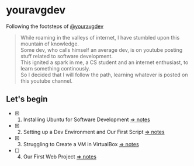 # youravgdev

Following the footsteps of [@youravgdev](https://youtube.com/@YourAvgDev/)

> While roaming in the valleys of internet, I have stumbled upon this mountain of knowledge.  
> Some dev, who calls himself an average dev, is on youtube posting stuff related to software development.  
> This ignited a spark in me, a CS student and an internet enthusiast, to learn something continously.  
> So I decided that I will follow the path, learning whatever is posted on this youtube channel.  

## Let's begin

+ [x] 1. Installing Ubuntu for Software Development [&rArr; notes](./notes/01_Install_Ubuntu.md)
+ [x] 2. Setting up a Dev Environment and Our First Script [&rArr; notes](./notes/02_Setup_Dev_Env.md)
+ [x] 3. Struggling to Create a VM in VirtualBox [&rArr; notes](./notes/03_Create_a_VM_in_vbox.md)
+ [ ] 4. Our First Web Project [&rArr; notes](./notes/04_First_Web_Project.md)
